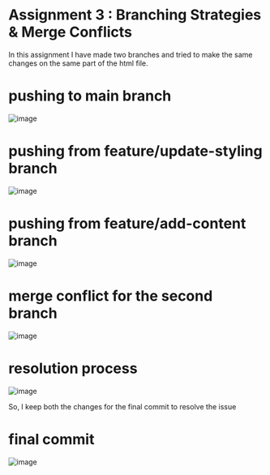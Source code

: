 # Assignment 3 : Branching Strategies & Merge Conflicts

In this assignment I have made two branches and tried to make the same changes on the same part of the html file.

# pushing to main branch 
![image](https://github.com/user-attachments/assets/47fdb75c-0acb-431e-b4cb-d8b0e2c065db)

# pushing from feature/update-styling branch
![image](https://github.com/user-attachments/assets/eeb0ab3c-f476-4aef-a7c0-90d781abd520)

# pushing from feature/add-content branch
![image](https://github.com/user-attachments/assets/b748e13b-e2d8-4a6a-8924-c29ebfa3b3fd)

# merge conflict for the second branch
![image](https://github.com/user-attachments/assets/85b8bbf5-6597-4afd-83f3-da804507c115)

# resolution process
![image](https://github.com/user-attachments/assets/b2d0cbc2-16f5-4178-bebb-c0c478e51d77)

So, I keep both the changes for the final commit to resolve the issue

# final commit
![image](https://github.com/user-attachments/assets/f6e72463-44f0-4d65-9dfe-944150a15c3b)


